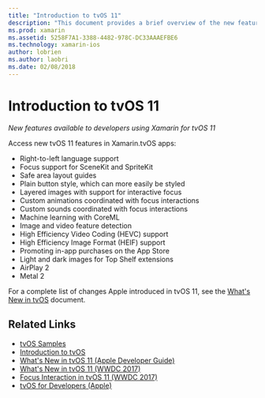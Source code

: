 ```yaml
---
title: "Introduction to tvOS 11"
description: "This document provides a brief overview of the new features available to Xamarin developers in tvOS 11 and links to Apple's release notes."
ms.prod: xamarin
ms.assetid: 5258F7A1-3388-4482-978C-DC33AAAEFBE6
ms.technology: xamarin-ios
author: lobrien
ms.author: laobri
ms.date: 02/08/2018
---
```


# Introduction to tvOS 11

_New features available to developers using Xamarin for tvOS 11_

Access new tvOS 11 features in Xamarin.tvOS apps:

- Right-to-left language support 
- Focus support for SceneKit and SpriteKit
- Safe area layout guides 
- Plain button style, which can more easily be styled
- Layered images with support for interactive focus
- Custom animations coordinated with focus interactions
- Custom sounds coordinated with focus interactions
- Machine learning with CoreML
- Image and video feature detection
- High Efficiency Video Coding (HEVC) support
- High Efficiency Image Format (HEIF) support
- Promoting in-app purchases on the App Store
- Light and dark images for Top Shelf extensions
- AirPlay 2
- Metal 2

For a complete list of changes Apple introduced in tvOS 11, see the [What's New in tvOS](https://developer.apple.com/library/content/releasenotes/General/WhatsNewinTVOS/Articles/tvOS_11_0.html) document.

## Related Links

- [tvOS Samples](https://developer.xamarin.com/samples/tvos/all/)
- [Introduction to tvOS](~/ios/tvos/index.md)
- [What's New in tvOS 11 (Apple Developer Guide)](https://developer.apple.com/library/content/releasenotes/General/WhatsNewinTVOS/Articles/tvOS_11_0.html)
- [What's New in tvOS 11 (WWDC 2017)](https://developer.apple.com/videos/play/wwdc2017/209/)
- [Focus Interaction in tvOS 11 (WWDC 2017)](https://developer.apple.com/videos/play/wwdc2017/224/)
- [tvOS for Developers (Apple)](https://developer.apple.com/tvos/)
